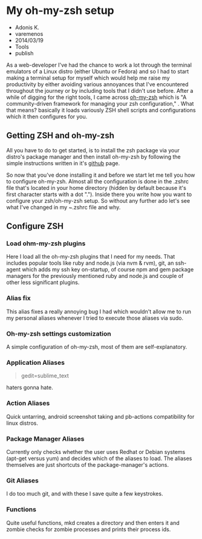 # My oh-my-zsh setup
- Adonis K.
- varemenos
- 2014/03/19
- Tools
- publish

As a web-developer I've had the chance to work a lot through the terminal emulators of a Linux distro (either Ubuntu or Fedora) and so I had to start making a terminal setup for myself which would help me raise my productivity by either avoiding various annoyances that I've encountered throughout the journey or by including tools that I didn't use before. After a while of digging for the right tools, I came across [oh-my-zsh](https://github.com/robbyrussell/oh-my-zsh) which is "A community-driven framework for managing your zsh configuration," . What that means? basically it loads variously ZSH shell scripts and configurations which it then configures for you.

## Getting ZSH and oh-my-zsh

All you have to do to get started, is to install the zsh package via your distro's package manager and then install oh-my-zsh by following the simple instructions written in it's [github](https://github.com/robbyrussell/oh-my-zsh#setup) page.

So now that you've done installing it and before we start let me tell you how to configure oh-my-zsh. Almost all the configuration is done in the .zshrc file that's located in your home directory (hidden by default because it's first character starts with a dot "."). Inside there you write how you want to configure your zsh/oh-my-zsh setup. So without any further ado let's see what I've changed in my ~.zshrc file and why.

## Configure ZSH

### Load ohm-my-zsh plugins

<script src="https://gist.github.com/varemenos/9632120.js"></script>

Here I load all the oh-my-zsh plugins that I need for my needs. That includes popular tools like ruby and node.js (via nvm & rvm), git, an ssh-agent which adds my ssh key on-startup, of course npm and gem package managers for the previously mentioned ruby and node.js and couple of other less significant plugins.

### Alias fix

<script src="https://gist.github.com/varemenos/9632134.js"></script>

This alias fixes a really annoying bug I had which wouldn't allow me to run my personal aliases whenever I tried to execute those aliases via sudo.

### Oh-my-zsh settings customization

<script src="https://gist.github.com/varemenos/9632153.js"></script>

A simple configuration of oh-my-zsh, most of them are self-explanatory.

### Application Aliases

<script src="https://gist.github.com/varemenos/9632177.js"></script>

> gedit=sublime_text

haters gonna hate.

### Action Aliases

<script src="https://gist.github.com/varemenos/9632199.js"></script>

Quick untarring, android screenshot taking and pb-actions compatibility for linux distros.

### Package Manager Aliases

<script src="https://gist.github.com/varemenos/9632225.js"></script>

Currently only checks whether the user uses Redhat or Debian systems (apt-get versus yum) and decides which of the aliases to load. The aliases themselves are just shortcuts of the package-manager's actions.

### Git Aliases

<script src="https://gist.github.com/varemenos/9632243.js"></script>

I do too much git, and with these I save quite a few keystrokes.

### Functions

<script src="https://gist.github.com/varemenos/9632251.js"></script>

Quite useful functions, mkd creates a directory and then enters it and zombie checks for zombie processes and prints their process ids.
